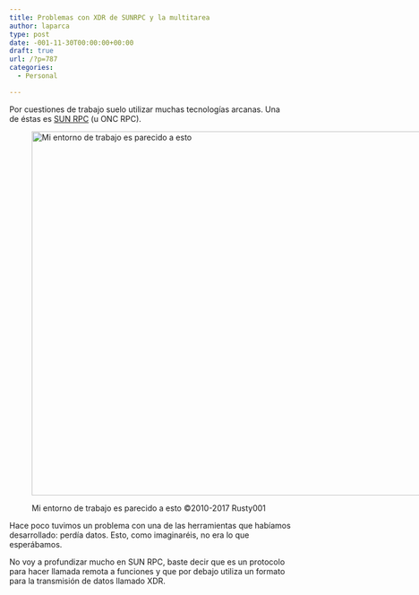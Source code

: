 ```yaml
---
title: Problemas con XDR de SUNRPC y la multitarea
author: laparca
type: post
date: -001-11-30T00:00:00+00:00
draft: true
url: /?p=787
categories:
  - Personal

---
```

Por cuestiones de trabajo suelo utilizar muchas tecnologías arcanas. Una de éstas es <a href="https://es.wikipedia.org/wiki/ONC_RPC" target="_blank">SUN RPC</a> (u ONC RPC).<figure id="attachment_798" aria-describedby="caption-attachment-798" style="width: 1300px" class="wp-caption aligncenter">

<img loading="lazy" decoding="async" class="width: 100% wp-image-798 size-full" title="Mi entorno de trabajo es parecido a esto" src="https://blog.laparca.es/wp-content/uploads/2017/02/gilead_forge_by_rusty001-d2y35c4.jpg" width="1300" height="650" srcset="https://blog.laparca.es/wp-content/uploads/2017/02/gilead_forge_by_rusty001-d2y35c4.jpg 1300w, https://blog.laparca.es/wp-content/uploads/2017/02/gilead_forge_by_rusty001-d2y35c4-300x150.jpg 300w, https://blog.laparca.es/wp-content/uploads/2017/02/gilead_forge_by_rusty001-d2y35c4-768x384.jpg 768w, https://blog.laparca.es/wp-content/uploads/2017/02/gilead_forge_by_rusty001-d2y35c4-1024x512.jpg 1024w" sizes="(max-width: 1300px) 100vw, 1300px" /> <figcaption id="caption-attachment-798" class="wp-caption-text">Mi entorno de trabajo es parecido a esto ©2010-2017 Rusty001</figcaption></figure> 

Hace poco tuvimos un problema con una de las herramientas que habíamos desarrollado: perdía datos. Esto, como imaginaréis, no era lo que esperábamos.

No voy a profundizar mucho en SUN RPC, baste decir que es un protocolo para hacer llamada remota a funciones y que por debajo utiliza un formato para la transmisión de datos llamado XDR.